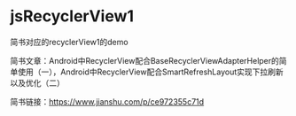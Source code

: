# jsRecyclerView1
简书对应的recyclerView1的demo

简书文章：Android中RecyclerView配合BaseRecyclerViewAdapterHelper的简单使用（一），Android中RecyclerView配合SmartRefreshLayout实现下拉刷新以及优化（二）

简书链接：https://www.jianshu.com/p/ce972355c71d
